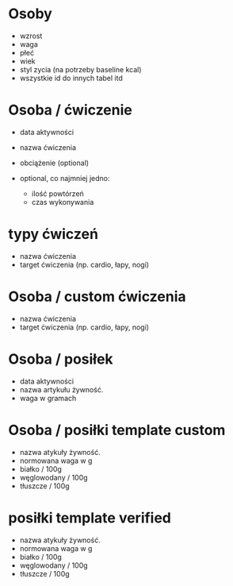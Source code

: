 # Osoby
- wzrost
- waga
- płeć
- wiek
- styl zycia (na potrzeby baseline kcal)
- wszystkie id do innych tabel itd

# Osoba / ćwiczenie
- data aktywności
- nazwa ćwiczenia
- obciążenie (optional)
- optional, co najmniej jedno:
  
   - ilość powtórzeń
   - czas wykonywania
  

# typy ćwiczeń
- nazwa ćwiczenia
- target ćwiczenia (np. cardio, łapy, nogi)

# Osoba / custom ćwiczenia
- nazwa ćwiczenia
- target ćwiczenia (np. cardio, łapy, nogi)

# Osoba / posiłek
- data aktywności
- nazwa artykułu żywność.
- waga w gramach
# Osoba / posiłki template custom 
- nazwa atykuły żywność.
- normowana waga w g
- białko / 100g
- węglowodany / 100g
- tłuszcze / 100g

# posiłki template verified
- nazwa atykuły żywność.
- normowana waga w g
- białko / 100g
- węglowodany / 100g
- tłuszcze / 100g
